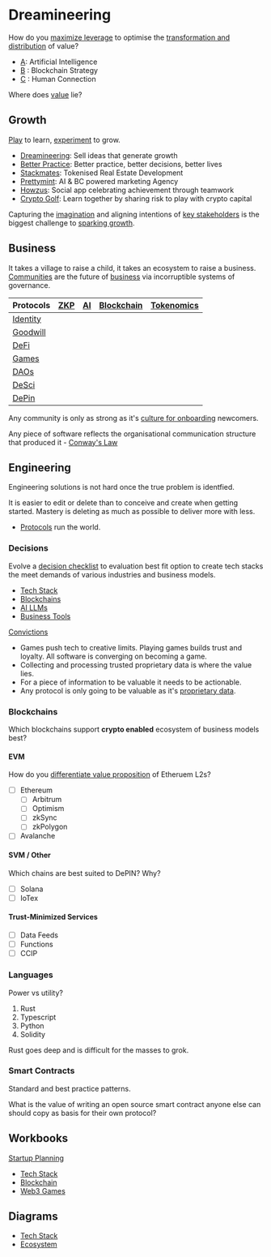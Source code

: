 # Dreamineering

How do you [maximize leverage](https://mm.dreamineering.com/docs/business/business-principles/business-principles-leverage/) to optimise the [transformation and distribution](https://mm.dreamineering.com/docs/engineering/software-engineering/algorithms/routing-algorithm) of value?

- [A](https://github.com/dreamineering/dreamineering/tree/main/ai): Artificial Intelligence
- [B](https://github.com/dreamineering/dreamineering/tree/main/bc) : Blockchain Strategy
- [C](https://github.com/dreamineering/dreamineering/tree/main/connection) : Human Connection

Where does [value](https://mm.dreamineering.com/docs/value/) lie?

## Growth

[Play](https://mm.dreamineering.com/docs/grow) to learn, [experiment](https://mm.dreamineering.com/docs/grow/growth-experiments) to grow.

- [Dreamineering](https://mm.dreamineering.com/docs/grow/growth-experiments/): Sell ideas that generate growth
- [Better Practice](https://mm.dreamineering.com/docs/grow/growth-experiments/): Better practice, better decisions, better lives
- [Stackmates](https://mm.dreamineering.com/docs/grow/growth-experiments/): Tokenised Real Estate Development
- [Prettymint](https://mm.dreamineering.com/docs/grow/growth-experiments/): AI & BC powered marketing Agency
- [Howzus](https://mm.dreamineering.com/docs/grow/growth-experiments/): Social app celebrating achievement through teamwork
- [Crypto Golf](https://mm.dreamineering.com/docs/grow/growth-experiments/): Learn together by sharing risk to play with crypto capital

Capturing the [imagination](https://mm.dreamineering.com/docs/grow/process-flow/flow-dream/) and aligning intentions of [key stakeholders](https://mm.dreamineering.com/docs/people/human-nature/archetypes/) is the biggest challenge to [sparking growth](https://mm.dreamineering.com/docs/grow/growth-experiments/).

## Business

It takes a village to raise a child, it takes an ecosystem to raise a business. [Communities](https://mm.dreamineering.com/docs/people/networks/culture/) are the future of [business](https://mm.dreamineering.com/docs/business) via incorruptible systems of governance.

| Protocols                                                                                                                                            | [ZKP](https://mm.dreamineering.com/docs/engineering/blockchain-architecture/blockchain-concepts/cryptography/zero-knowledge) | [AI](https://mm.dreamineering.com/docs/engineering/ai-data-engineering/ai-engineering/) | [Blockchain](https://mm.dreamineering.com/docs/engineering/blockchain-architecture/) | [Tokenomics](https://mm.dreamineering.com/docs/value/tokenomics/) |
| ---------------------------------------------------------------------------------------------------------------------------------------------------- | ---------------------------------------------------------------------------------------------------------------------------- | --------------------------------------------------------------------------------------- | ------------------------------------------------------------------------------------ | ----------------------------------------------------------------- |
| [Identity](https://mm.dreamineering.com/docs/business/business-principles/web3-principles/web3-principle-decentralised-identity)                     |                                                                                                                              |                                                                                         |                                                                                      |                                                                   |
| [Goodwill](https://mm.dreamineering.com/docs/business/business-functions/revenue/marketing/marketing-activites/marketing-activity-loyalty-programs/) |                                                                                                                              |                                                                                         |                                                                                      |                                                                   |
| [DeFi](https://mm.dreamineering.com/docs/value/tokenomics/tokenomics-defi/defi-primitives/)                                                          |                                                                                                                              |                                                                                         |                                                                                      |                                                                   |
| [Games](https://mm.dreamineering.com/docs/grow/play-to-grow/)                                                                                        |                                                                                                                              |                                                                                         |                                                                                      |                                                                   |
| [DAOs](https://mm.dreamineering.com/docs/people/networks/network-states/)                                                                            |                                                                                                                              |                                                                                         |                                                                                      |                                                                   |
| [DeSci](https://mm.dreamineering.com/docs/science/platform-desci)                                                                                    |                                                                                                                              |                                                                                         |                                                                                      |                                                                   |
| [DePin](https://mm.dreamineering.com/docs/engineering/depin-engineering/)                                                                            |                                                                                                                              |                                                                                         |                                                                                      |                                                                   |

Any community is only as strong as it's [culture for onboarding](https://mm.dreamineering.com/docs/people/networks/culture/onboarding) newcomers.

Any piece of software reflects the organisational communication structure that produced it - [Conway's Law](https://mm.dreamineering.com/docs/grow/decision-process/engineering-laws/#conways-law)

## Engineering

Engineering solutions is not hard once the true problem is identfied.

It is easier to edit or delete than to conceive and create when getting started. Mastery is deleting as much as possible to deliver more with less.

- [Protocols](https://mm.dreamineering.com/docs/engineering/process-engineering/) run the world.

### Decisions

Evolve a [decision checklist](https://mm.dreamineering.com/docs/engineering/tech-stack/tech-stack-decisions/) to evaluation best fit option to create tech stacks the meet demands of various industries and business models.

- [Tech Stack](https://mm.dreamineering.com/docs/engineering/tech-stack/)
- [Blockchains](https://mm.dreamineering.com/docs/engineering/blockchain-architecture/blockchain-stack-decisions/)
- [AI LLMs](https://mm.dreamineering.com/docs/engineering/ai-data-engineering/ai-engineering/ai-llms/)
- [Business Tools](https://mm.dreamineering.com/docs/business/business-functions/revenue/product-mgt/)

[Convictions](https://mm.dreamineering.com/docs/grow/decision-process/decision-perspective/big-picture-convictions)

- Games push tech to creative limits. Playing games builds trust and loyalty. All software is converging on becoming a game.
- Collecting and processing trusted proprietary data is where the value lies.
- For a piece of information to be valuable it needs to be actionable.
- Any protocol is only going to be valuable as it's [proprietary data](https://mm.dreamineering.com/docs/engineering/software-engineering/algorithms/routing-algorithm).

### Blockchains

Which blockchains support **crypto enabled** ecosystem of business models best?

#### EVM

How do you [differentiate value proposition](https://mm.dreamineering.com/docs/business/business-functions/revenue/sales/sales-pitch) of Etheruem L2s?

- [ ] Ethereum
  - [ ] Arbitrum
  - [ ] Optimism
  - [ ] zkSync
  - [ ] zkPolygon
- [ ] Avalanche

#### SVM / Other

Which chains are best suited to DePIN? Why?

- [ ] Solana
- [ ] IoTex

#### Trust-Minimized Services

- [ ] Data Feeds
- [ ] Functions
- [ ] CCIP

### Languages

Power vs utility?

1. Rust
2. Typescript
3. Python
4. Solidity

Rust goes deep and is difficult for the masses to grok.

### Smart Contracts

Standard and best practice patterns.

What is the value of writing an open source smart contract anyone else can should copy as basis for their own protocol?

## Workbooks

[Startup Planning](https://docs.google.com/spreadsheets/d/10zBw2LruDEmkBAA9GFVfBaG3UtkOMItr-44CvIxb1VQ/edit#gid=1021038640)

- [Tech Stack](https://docs.google.com/spreadsheets/d/1XiA_gfU_TkQXlEqVEiVLUUjKmyAZM3rirlJ5EUjJl9Y/edit#gid=1797190969)
- [Blockchain](https://docs.google.com/spreadsheets/d/16pqE_E4FzNbsqn-ACxkYfhCyBg3M9kQGcySUM3zw73M/edit#gid=1322132351)
- [Web3 Games](https://docs.google.com/spreadsheets/d/1l74VNspBM_3HjBq0oXZzoe1t-EPhKZPsH6FjRokM7cY/edit#gid=745206562)

## Diagrams

- [Tech Stack](https://www.figma.com/file/SR3Xg7a8tElFPLoovsqwUO/technology-stack?type=whiteboard&node-id=260-1322&t=6q447RjvecYVn1fG-4)
- [Ecosystem](https://www.figma.com/file/mjbfqZa4COueN5wwArjD3j/ecosystem-of-businesses?type=whiteboard&node-id=0%3A1&t=v24tOte00MgClr9a-1)
